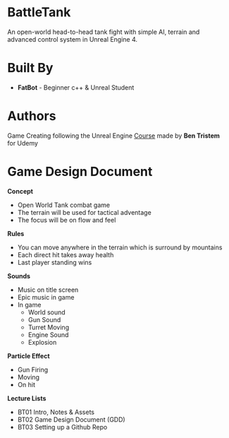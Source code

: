 # BattleTank
An open-world head-to-head tank fight with simple AI, terrain and advanced control system in Unreal Engine 4.


# Built By
* **FatBot** - Beginner c++ & Unreal Student

# Authors
Game Creating following the Unreal Engine [Course](https://www.udemy.com/unrealcourse) made by **Ben Tristem** for Udemy

# Game Design Document
**Concept**
  * Open World Tank combat game
  * The terrain will be used for tactical adventage
  * The focus will be on flow and feel
  
 **Rules**
 
  * You can move anywhere in the terrain which is surround by mountains
  * Each direct hit takes away health
  * Last player standing wins
  
 **Sounds**
 
  * Music on title screen
  * Epic music in game
  * In game
    * World sound
    * Gun Sound
    * Turret Moving 
    * Engine Sound
    * Explosion
    
  **Particle Effect**
  
  * Gun Firing
  * Moving 
  * On hit
  
  **Lecture Lists**
  * BT01 Intro, Notes & Assets 
  * BT02 Game Design Document (GDD)
  * BT03 Setting up a Github Repo
